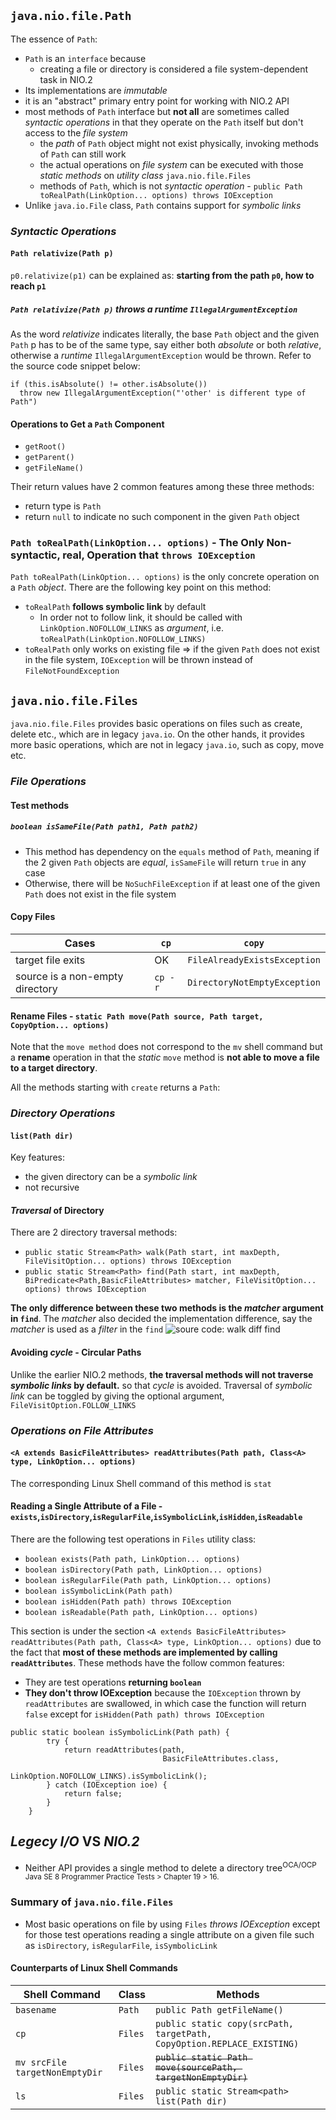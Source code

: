 ## `java.nio.file.Path`
The essence of `Path`:
* `Path` is an `interface` because
	* creating a file or directory is considered a file system-dependent task in NIO.2 
* Its implementations are *immutable*
* it is an "abstract" primary entry point for working with NIO.2 API
* most methods of `Path` interface but **not all** are sometimes called *syntactic operations* in that they operate on the `Path` itself but don't access to the *file system*
	* the *path* of `Path` object might not exist physically, invoking methods of `Path` can still work
	* the actual operations on *file system* can be executed with those *static methods* on *utility class* `java.nio.file.Files`
	* methods of `Path`, which is not *syntactic operation* - `public Path toRealPath(LinkOption... options) throws IOException`
* Unlike `java.io.File` class, `Path` contains support for *symbolic links*

### *Syntactic Operations*
#### `Path relativize(Path p)`
`p0.relativize(p1)` can be explained as: **starting from the path `p0`, how to reach `p1`**

##### `Path relativize(Path p)` throws a *runtime* `IllegalArgumentException`
As the word *relativize* indicates literally, the base `Path` object and the given `Path` p has to be of the same type, say either both *absolute* or both *relative*, otherwise a *runtime* `IllegalArgumentException` would be thrown. Refer to the source code snippet below:
```
if (this.isAbsolute() != other.isAbsolute())
  throw new IllegalArgumentException("'other' is different type of Path")
```
#### Operations to Get a `Path` Component

* `getRoot()`
* `getParent()`
* `getFileName()`

Their return values have 2 common features among these three methods:
* return type is `Path`
* return `null` to indicate no such component in the given `Path` object


### `Path toRealPath(LinkOption... options)` - The Only Non-syntactic, **real**, Operation that `throws IOException`
`Path toRealPath(LinkOption... options)` is the only concrete operation on a `Path` *object*. There are the following key point on this method:
* `toRealPath` **follows symbolic link** by default
  * In order not to follow link, it should be called with `LinkOption.NOFOLLOW_LINKS` as *argument*, i.e. `toRealPath(LinkOption.NOFOLLOW_LINKS)`
* `toRealPath` only works on existing file => if the given `Path` does not exist in the file system, `IOException` will be thrown instead of `FileNotFoundException`


## `java.nio.file.Files`
`java.nio.file.Files` provides basic operations on files such as create, delete etc., which are in legacy `java.io`. On the other hands, it provides more basic operations, which are not in legacy `java.io`, such as copy, move etc.

### *File Operations*
#### Test methods
##### `boolean isSameFile(Path path1, Path path2)` 
* This method has dependency on the `equals` method of `Path`, meaning if the 2 given `Path` objects are *equal*, `isSameFile` will return `true` in any case
* Otherwise, there will be `NoSuchFileException` if at least one of the given `Path` does not exist in the file system

#### Copy Files
Cases 		 		|`cp`	|`copy`
--------------------------------|-------|----------------------------
target file exits		|OK	|`FileAlreadyExistsException`
source is a non-empty directory	|`cp -r`|`DirectoryNotEmptyException` 

#### **Rename** Files - `static Path move(Path source, Path target, CopyOption... options)`
Note that the `move method` does not correspond to the `mv` shell command but a **rename** operation in that the *static* `move` method is **not able to move a file to a target directory**.

All the methods starting with `create` returns a `Path`:



### *Directory Operations*
#### `list(Path dir)` 
Key features:
* the given directory can be a *symbolic link*
* not recursive
#### *Traversal* of Directory
There are 2 directory traversal methods:
* `public static Stream<Path> walk(Path start, int maxDepth, FileVisitOption... options) throws IOException` 
* `public static Stream<Path> find(Path start, int maxDepth, BiPredicate<Path,BasicFileAttributes> matcher, FileVisitOption... options) throws IOException` 

**The only difference between these two methods is the *matcher* argument in `find`**. The *matcher* also decided the implementation difference, say the *matcher* is used as a *filter* in the `find`
![soure code: walk diff find](https://user-images.githubusercontent.com/3033388/43643286-7dd41a2a-9733-11e8-8d95-3b3d8714348c.gif)

#### Avoiding *cycle* - Circular Paths
Unlike the earlier NIO.2 methods, **the traversal methods will not traverse *symbolic links* by default.** so that *cycle* is avoided. Traversal of *symbolic link* can be toggled by giving the optional argument, `FileVisitOption.FOLLOW_LINKS` 

### *Operations on File Attributes*
#### `<A extends BasicFileAttributes> readAttributes(Path path, Class<A> type, LinkOption... options)` 
The corresponding Linux Shell command of this method is `stat` 

#### Reading a Single Attribute of a File - `exists`,`isDirectory`,`isRegularFile`,`isSymbolicLink`,`isHidden`,`isReadable`
There are the following test operations in `Files` utility class:
* `boolean exists(Path path, LinkOption... options)`
* `boolean isDirectory(Path path, LinkOption... options)`
* `boolean isRegularFile(Path path, LinkOption... options)`
* `boolean isSymbolicLink(Path path)`
* `boolean isHidden(Path path) throws IOException`
* `boolean isReadable(Path path, LinkOption... options)`

This section is under the section `<A extends BasicFileAttributes> readAttributes(Path path, Class<A> type, LinkOption... options)` due to the fact that **most of these methods are implemented by calling `readAttributes`**. These methods have the follow common features:

* They are test operations **returning `boolean`** 
* **They don't throw IOException** because the `IOException` thrown by `readAttributes` are swallowed, in which case the function will return `false` except for `isHidden(Path path) throws IOException`

```
public static boolean isSymbolicLink(Path path) {
        try {
            return readAttributes(path,
                                  BasicFileAttributes.class,
                                  LinkOption.NOFOLLOW_LINKS).isSymbolicLink();
        } catch (IOException ioe) {
            return false;
        }
    }
```

## *Legecy I/O* VS *NIO.2*
* Neither API provides a single method to delete a directory tree<sup>OCA/OCP Java SE 8 Programmer Practice Tests > Chapter 19 > 16.</sup>

### Summary of `java.nio.file.Files`
* Most basic operations on file by using `Files` *throws IOException* except for those test operations reading a single attribute on a given file such as `isDirectory`, `isRegularFile`, `isSymbolicLink` 

#### Counterparts of Linux Shell Commands 
Shell Command                 |Class  |Methods
------------------------------|-------|-----------------------------------------------------------------------
`basename`                    |`Path` |`public Path getFileName()`
`cp`                          |`Files`|`public static copy(srcPath, targetPath, CopyOption.REPLACE_EXISTING)`
`mv srcFile targetNonEmptyDir`|`Files`|~~`public static Path move(sourcePath, targetNonEmptyDir)`~~
`ls`                          |`Files`|`public static Stream<path> list(Path dir)`
